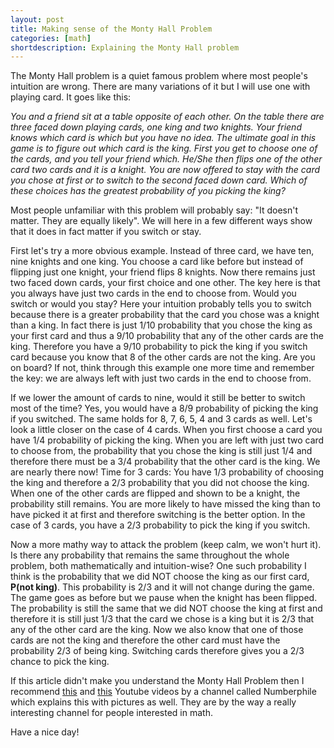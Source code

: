 ```yaml
---
layout: post
title: Making sense of the Monty Hall Problem
categories: [math]
shortdescription: Explaining the Monty Hall problem
---
```


The Monty Hall problem is a quiet famous problem where most people's intuition are wrong. There are many variations of it but I will use one with playing card. It goes like this:

*You and a friend sit at a table opposite of each other. On the table there are three faced down playing cards, one king and two knights. Your friend knows which card is which but you have no idea. The ultimate goal in this game is to figure out which card is the king. First you get to choose one of the cards, and you tell your friend which. He/She then flips one of the other card two cards and it is a knight. You are now offered to stay with the card you chose at first or to switch to the second faced down card. Which of these choices has the greatest probability of you picking the king?*

Most people unfamiliar with this problem will probably say: "It doesn't matter. They are equally likely". We will here in a few different ways show that it does in fact matter if you switch or stay. 

First let's try a more obvious example. Instead of three card, we have ten, nine knights and one king. You choose a card like before but instead of flipping just one knight, your friend flips 8 knights. Now there remains just two faced down cards, your first choice and one other. The key here is that you always have just two cards in the end to choose from. Would you switch or would you stay? Here your intuition probably tells you to switch because there is a greater probability that the card you chose was a knight than a king. In fact there is just 1/10 probability that you chose the king as your first card and thus a 9/10 probability that any of the other cards are the king. Therefore you have a 9/10 probability to pick the king if you switch card because you know that 8 of the other cards are not the king. Are you on board? If not, think through this example one more time and remember the key: we are always left with just two cards in the end to choose from. 

If we lower the amount of cards to nine, would it still be better to switch most of the time? Yes, you would have a 8/9 probability of picking the king if you switched. The same holds for 8, 7, 6, 5, 4 and 3 cards as well. Let's look a little closer on the case of 4 cards. When you first choose a card you have 1/4 probability of picking the king. When you are left with just two card to choose from, the probability that you chose the king is still just 1/4 and therefore there must be a 3/4 probability that the other card is the king. We are nearly there now! Time for 3 cards: You have 1/3 probability of choosing the king and therefore a 2/3 probability that you did not choose the king. When one of the other cards are flipped and shown to be a knight, the probability still remains. You are more likely to have missed the king than to have picked it at first and therefore switching is the better option. In the case of 3 cards, you have a 2/3 probability to pick the king if you switch. 

Now a more mathy way to attack the problem (keep calm, we won't hurt it). Is there any probability that remains the same throughout the whole problem, both mathematically and intuition-wise? One such probability I think is the probability that we did NOT choose the king as our first card, **P(not king)**. This probability is 2/3 and it will not change during the game. The game goes as before but we pause when the knight has been flipped. The probability is still the same that we did NOT choose the king at first and therefore it is still just 1/3 that the card we chose is a king but it is 2/3 that any of the other card are the king. Now we also know that one of those cards are not the king and therefore the other card must have the probability 2/3 of being king. Switching cards therefore gives you a 2/3 chance to pick the king. 

If this article didn't make you understand the Monty Hall Problem then I recommend [this](https://www.youtube.com/watch?v=4Lb-6rxZxx0)  and [this](https://www.youtube.com/watch?v=7u6kFlWZOWg) Youtube videos by a channel called Numberphile which explains this with pictures as well. They are by the way a really interesting channel for people interested in math. 

Have a nice day! 
